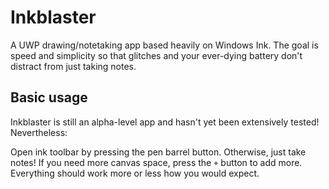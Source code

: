 # Inkblaster

A UWP drawing/notetaking app based heavily on Windows Ink. The goal is speed and simplicity so that glitches and your ever-dying battery don't distract from just taking notes.

## Basic usage
Inkblaster is still an alpha-level app and hasn't yet been extensively tested! Nevertheless:

Open ink toolbar by pressing the pen barrel button. Otherwise, just take notes! If you need more canvas space, press the `+` button to add more. Everything should work more or less how you would expect.
